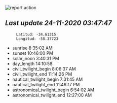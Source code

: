 ![report action](https://github.com/matiasz8/actions-for-reports/workflows/report%20action/badge.svg?branch=develop) 


## *****Last update 24-11-2020 03:47:47*****



		 Latitud: -34.61315
		 Longitud: -58.37723

 - sunrise 	 8:35:02 AM
 - sunset 	 10:46:00 PM
 - solar_noon 	 3:40:31 PM
 - day_length 	 14:10:58
 - civil_twilight_begin 	 8:06:37 AM
 - civil_twilight_end 	 11:14:26 PM
 - nautical_twilight_begin 	 7:31:45 AM
 - nautical_twilight_end 	 11:49:17 PM
 - astronomical_twilight_begin 	 6:54:02 AM
 - astronomical_twilight_end 	 12:27:00 AM
